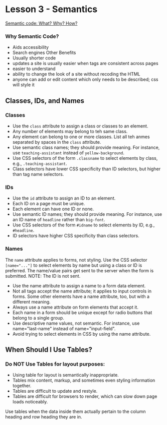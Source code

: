 # Lesson 3 - Semantics

[Semantic code: What? Why? How?](https://boagworld.com/dev/semantic-code-what-why-how/)

### Why Semantic Code?
* Aids accessibility
* Search engines
Other Benefits
* Usually shorter code
* updates a site is usually easier when tags are consistent across pages
* easier to understand
* ability to change the look of a site without recoding the HTML
* anyone can add or edit content which only needs to be described; css will style it

## Classes, IDs, and Names
### Classes
* Use the `class` attribute to assign a class or classes to an element.
* Any number of elements may belong to teh same class.
* Any element can belong to one or more classes. List all teh anmes separated by spaces in the `class` attribute.
* Use semantic class names; they should provide meaning. For instance, use `teaching-assistant` instead of `yellow-background`.
* Use CSS selectors of the form `.classname` to select elements by class, e.g., `.teaching-assistant`.
* Class selectors have lower CSS specificity than ID selectors, but higher than tag name selectors.

### IDs
* Use the `id` attribute to assign an ID to an element.
* Each ID on a page must be unique.
* Each element can have one ID or none.
* Use semantic ID names; they should provide meaning. For instance, use an ID name of `headline` rather than `big-font`.
* Use CSS selectors of the form `#idname` to select elements by ID, e.g., `#headline`.
* ID selectors have higher CSS specificity than class selectors.

### Names
The `name` attribute applies to forms, not styling. Use the CSS selector `[name="..."]` to select elements by name but using a class or ID is preferred. The name/value pairs get sent to the server when the form is submitted. NOTE: The ID is not sent.
* Use the name attribute to assign a name to a form data element.
* Not all tags accept the name attribute; it applies to input controls in forms. Some other elements have a name attribute, too, but with a different meaning.
* Always use a name attribute on form elements that accept it.
* Each name in a form should be unique except for radio buttons that belong to a single group.
* Use descriptive name values, not semantic. For instance, use name="last-name" instead of name="input-field".
* Avoid trying to select elements in CSS by using the name attribute.

## When Should I Use Tables?
### Do NOT Use Tables for layout purposes:
* Using table for layout is semantically inappropriate.
* Tables mix content, markup, and sometimes even styling information together.
* Tables are difficult to update and restyle.
* Tables are difficult for browsers to render, which can slow down page loads noticeably.

Use tables when the data inside them actually pertain to the column heading and row heading they are in.

